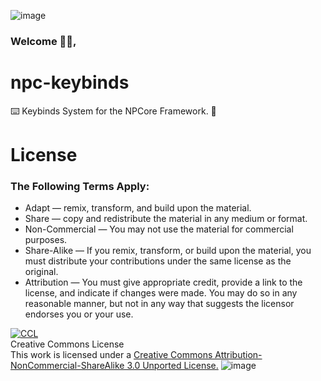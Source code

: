 ![image](https://cdn.discordapp.com/attachments/860905633783480330/866200481540866048/NPCore_Discord_Header.png)
### Welcome 👋🏼,
# npc-keybinds
⌨️ Keybinds System for the NPCore Framework. 🧩
# License
### The Following Terms Apply:
* Adapt — remix, transform, and build upon the material.
* Share — copy and redistribute the material in any medium or format.
* Non-Commercial — You may not use the material for commercial purposes.
* Share-Alike — If you remix, transform, or build upon the material, you must distribute your contributions under the same license as the original.
* Attribution — You must give appropriate credit, provide a link to the license, and indicate if changes were made. You may do so in any reasonable manner, but not in any way that suggests the licensor endorses you or your use.

[![CCL](https://cdn.discordapp.com/attachments/860905633783480330/862426141105455125/CCBYNOSA.png)](http://creativecommons.org/licenses/by-nc-sa/3.0/)
<br>
Creative Commons License
<br>
This work is licensed under a [Creative Commons Attribution-NonCommercial-ShareAlike 3.0 Unported License.](http://creativecommons.org/licenses/by-nc-sa/3.0/) 
![image](https://cdn.discordapp.com/attachments/860905633783480330/866325981340631050/NPC_Header.png)
